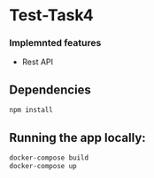 # Test-Task4

### Implemnted features
- Rest API

## Dependencies
```bash
npm install
```

## Running the app locally:
```bash
docker-compose build
docker-compose up
```
